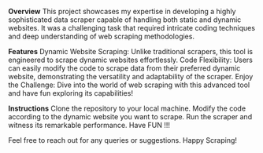 **Overview**
This project showcases my expertise in developing a highly sophisticated data scraper capable of handling both static and dynamic websites.
It was a challenging task that required intricate coding techniques and deep understanding of web scraping methodologies.

**Features**
Dynamic Website Scraping: Unlike traditional scrapers, this tool is engineered to scrape dynamic websites effortlessly.
Code Flexibility: Users can easily modify the code to scrape data from their preferred dynamic website, demonstrating the versatility and adaptability of the scraper.
Enjoy the Challenge: Dive into the world of web scraping with this advanced tool and have fun exploring its capabilities!

**Instructions**
Clone the repository to your local machine.
Modify the code according to the dynamic website you want to scrape.
Run the scraper and witness its remarkable performance.
Have FUN !!!

Feel free to reach out for any queries or suggestions. Happy Scraping!
